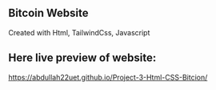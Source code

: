 ## Bitcoin Website
Created with Html, TailwindCss, Javascript
## Here live preview of website:
https://abdullah22uet.github.io/Project-3-Html-CSS-Bitcion/
